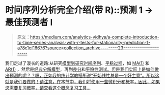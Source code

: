 # 时间序列分析完全介绍(带 R)::预测 1 →最佳预测者 I

> 原文：<https://medium.com/analytics-vidhya/a-complete-introduction-to-time-series-analysis-with-r-tests-for-stationarity-prediction-1-a78c1cf16676?source=collection_archive---------23----------------------->

我们走过了漫长的道路:从研究[模型到研究时间序列](/analytics-vidhya/a-complete-introduction-to-time-series-analysis-with-r-introduction-eef74f8f2ab3)、[平稳过程](/@hair.parra/a-complete-introduction-to-time-series-analysis-with-r-stationary-processes-4ab422ac7f6a)，如 [MA(1)](/@hair.parra/a-complete-introduction-to-time-series-analysis-with-r-stationary-processesiv-21bb484d8148) 和 [AR(1)](/analytics-vidhya/a-complete-introduction-to-time-series-analysis-with-r-stationary-processesiii-c0574bc913b) ，然后是[经典分解模型](/@hair.parra/a-complete-introduction-to-time-series-analysis-with-r-classical-decomposition-model-a4548a0c99b9)，再到[差分](/analytics-vidhya/a-complete-introduction-to-time-series-analysis-with-r-differencing-db94bc4df0ae)和[平稳性测试。但是我们实际上是如何做出预测的呢？？嗯，正如我的统计学教授所说“开始线性总是一个好主意”。所以这就是我们要做的！请注意，在本节中，我们将使用一些微积分和概率，因此，如果您需要复习概率，请查看这个概念复习工具…](/analytics-vidhya/a-complete-introduction-to-time-series-analysis-with-r-tests-for-stationarity-a8f1966a7c88)